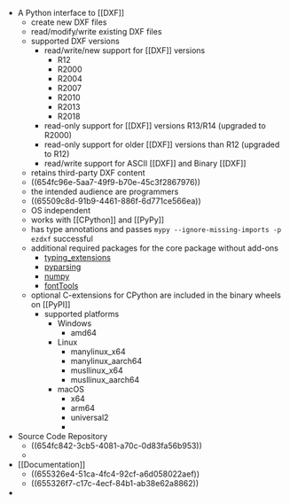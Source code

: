 - A Python interface to [[DXF]]
	- create new DXF files
	- read/modify/write existing DXF files
	- supported DXF versions
		- read/write/new support for [[DXF]] versions
			- R12
			- R2000
			- R2004
			- R2007
			- R2010
			- R2013
			- R2018
		- read-only support for [[DXF]] versions R13/R14 (upgraded to R2000)
		- read-only support for older [[DXF]] versions than R12 (upgraded to R12)
		- read/write support for ASCII [[DXF]] and Binary [[DXF]]
	- retains third-party DXF content
	- ((654fc96e-5aa7-49f9-b70e-45c3f2867976))
	- the intended audience are programmers
	- ((65509c8d-91b9-4461-886f-6d771ce566ea))
	- OS independent
	- works with [[CPython]] and [[PyPy]]
	- has type annotations and passes `mypy --ignore-missing-imports -p ezdxf` successful
	- additional required packages for the core package without add-ons
		- [typing_extensions](https://pypi.org/project/typing-extensions/)
		- [pyparsing](https://pypi.org/project/pyparsing)
		- [numpy](https://pypi.org/project/numpy/)
		- [fontTools](https://pypi.org/project/fonttools)
	- optional C-extensions for CPython are included in the binary wheels on [[PyPI]]
		- supported platforms
			- Windows
				- amd64
			- Linux
				- manylinux_x64
				- manylinux_aarch64
				- musllinux_x64
				- musllinux_aarch64
			- macOS
				- x64
				- arm64
				- universal2
				-
- Source Code Repository
	- ((654fc842-3cb5-4081-a70c-0d83fa56b953))
	-
- [[Documentation]]
	- ((655326e4-51ca-4fc4-92cf-a6d058022aef))
	- ((655326f7-c17c-4ecf-84b1-ab38e62a8862))
-